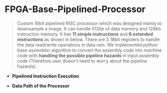 # FPGA-Base-Pipelined-Processor
> Custom 16bit pipelined RISC processor which was designed mainly to downsample a image. It can handle 512kb of data memory and 128kb instruction memory. It has __11 simple instructions__ and __6 extended instructions__ as shown in below. There are 3 18bit registers to handle the data read/write operations in data ram. We implemented python base assembler algorithm to convert the assembly code into machine code with __handling the possible pipeline hazards__ in input assembly code (Therefore user doesn't need to worry about the pipeline hazards). 

* __Pipelined Instruction Execution__


* __Data Path of the Processor__
